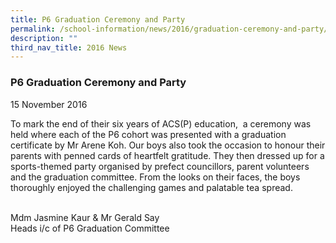 ```yaml
---
title: P6 Graduation Ceremony and Party
permalink: /school-information/news/2016/graduation-ceremony-and-party/
description: ""
third_nav_title: 2016 News
---
```

### **P6 Graduation Ceremony and Party**
15 November 2016   

To mark the end of their six years of ACS(P) education,  a ceremony was held where each of the P6 cohort was presented with a graduation certificate by Mr Arene Koh. Our boys also took the occasion to honour their parents with penned cards of heartfelt gratitude. They then dressed up for a sports-themed party organised by prefect councillors, parent volunteers and the graduation committee. From the looks on their faces, the boys thoroughly enjoyed the challenging games and palatable tea spread.                                                                         

Mdm Jasmine Kaur & Mr Gerald Say<br>
Heads i/c of P6 Graduation Committee